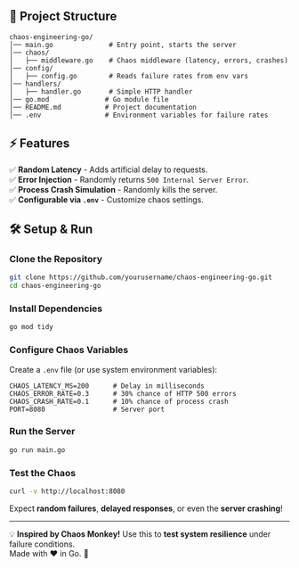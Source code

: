 
## 📂 Project Structure  

```plaintext
chaos-engineering-go/
│── main.go              # Entry point, starts the server
│── chaos/              
│   ├── middleware.go    # Chaos middleware (latency, errors, crashes)
│── config/             
│   ├── config.go        # Reads failure rates from env vars
│── handlers/           
│   ├── handler.go       # Simple HTTP handler
│── go.mod              # Go module file
│── README.md           # Project documentation
│── .env                # Environment variables for failure rates
```

## ⚡ Features  

✅ **Random Latency** - Adds artificial delay to requests.  
✅ **Error Injection** - Randomly returns `500 Internal Server Error`.  
✅ **Process Crash Simulation** - Randomly kills the server.  
✅ **Configurable via `.env`** - Customize chaos settings.  

## 🛠️ Setup & Run  

### Clone the Repository  
```sh
git clone https://github.com/yourusername/chaos-engineering-go.git
cd chaos-engineering-go
```

### Install Dependencies  
```sh
go mod tidy
```

### Configure Chaos Variables  
Create a `.env` file (or use system environment variables):  
```plaintext
CHAOS_LATENCY_MS=200      # Delay in milliseconds
CHAOS_ERROR_RATE=0.3      # 30% chance of HTTP 500 errors
CHAOS_CRASH_RATE=0.1      # 10% chance of process crash
PORT=8080                 # Server port
```

### Run the Server  
```sh
go run main.go
```

### Test the Chaos  
```sh
curl -v http://localhost:8080
```
Expect **random failures**, **delayed responses**, or even the **server crashing**!

---

💡 **Inspired by Chaos Monkey!** Use this to **test system resilience** under failure conditions.  
Made with ❤️ in Go. 🚀  

